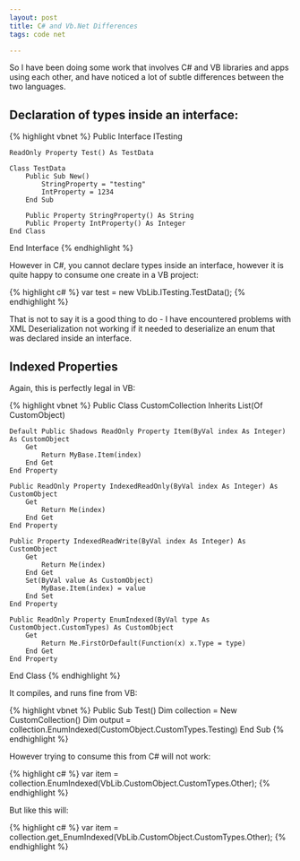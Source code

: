 ```yaml
---
layout: post
title: C# and Vb.Net Differences
tags: code net

---
```


So I have been doing some work that involves C# and VB libraries and apps using each other, and have noticed a lot of subtle differences between the two languages.

Declaration of types inside an interface:
---

{% highlight vbnet %}
Public Interface ITesting

	ReadOnly Property Test() As TestData

	Class TestData
		Public Sub New()
			StringProperty = "testing"
			IntProperty = 1234
		End Sub

		Public Property StringProperty() As String
		Public Property IntProperty() As Integer
	End Class

End Interface
{% endhighlight %}

However in C#, you cannot declare types inside an interface, however it is quite happy to consume one create in a VB project:

{% highlight c# %}
var test = new VbLib.ITesting.TestData();
{% endhighlight %}

That is not to say it is a good thing to do - I have encountered problems with XML Deserialization not working if it needed to deserialize an enum that was declared inside an interface.

Indexed Properties
---

Again, this is perfectly legal in VB:

{% highlight vbnet %}
Public Class CustomCollection
	Inherits List(Of CustomObject)

	Default Public Shadows ReadOnly Property Item(ByVal index As Integer) As CustomObject
		Get
			Return MyBase.Item(index)
		End Get
	End Property

	Public ReadOnly Property IndexedReadOnly(ByVal index As Integer) As CustomObject
		Get
			Return Me(index)
		End Get
	End Property

	Public Property IndexedReadWrite(ByVal index As Integer) As CustomObject
		Get
			Return Me(index)
		End Get
		Set(ByVal value As CustomObject)
			MyBase.Item(index) = value
		End Set
	End Property

	Public ReadOnly Property EnumIndexed(ByVal type As CustomObject.CustomTypes) As CustomObject
		Get
			Return Me.FirstOrDefault(Function(x) x.Type = type)
		End Get
	End Property

End Class
{% endhighlight %}

It compiles, and runs fine from VB:

{% highlight vbnet %}
Public Sub Test()
	Dim collection = New CustomCollection()
	Dim output = collection.EnumIndexed(CustomObject.CustomTypes.Testing)
End Sub
{% endhighlight %}

However trying to consume this from C# will not work:

{% highlight c# %}
var item = collection.EnumIndexed(VbLib.CustomObject.CustomTypes.Other);
{% endhighlight %}

But like this will:

{% highlight c# %}
var item = collection.get_EnumIndexed(VbLib.CustomObject.CustomTypes.Other);
{% endhighlight %}
